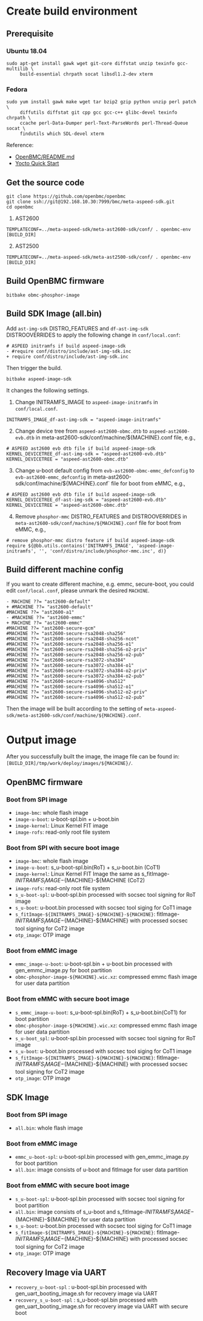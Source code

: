 # Create build environment
## Prerequisite
### Ubuntu 18.04
```
sudo apt-get install gawk wget git-core diffstat unzip texinfo gcc-multilib \
     build-essential chrpath socat libsdl1.2-dev xterm
```

### Fedora
```
sudo yum install gawk make wget tar bzip2 gzip python unzip perl patch \
     diffutils diffstat git cpp gcc gcc-c++ glibc-devel texinfo chrpath \
     ccache perl-Data-Dumper perl-Text-ParseWords perl-Thread-Queue socat \
     findutils which SDL-devel xterm
```

Reference:
- [OpenBMC/README.md](https://github.com/openbmc/openbmc#1-prerequisite)
- [Yocto Quick Start](https://www.yoctoproject.org/docs/1.8/yocto-project-qs/yocto-project-qs.html#the-linux-distro)

## Get the source code
```
git clone https://github.com/openbmc/openbmc
git clone ssh://git@192.168.10.30:7999/bmc/meta-aspeed-sdk.git
cd openbmc
```

1. AST2600

```
TEMPLATECONF=../meta-aspeed-sdk/meta-ast2600-sdk/conf/ . openbmc-env [BUILD_DIR]
```

2. AST2500

```
TEMPLATECONF=../meta-aspeed-sdk/meta-ast2500-sdk/conf/ . openbmc-env [BUILD_DIR]
```

## Build OpenBMC firmware
```
bitbake obmc-phosphor-image
```

## Build SDK Image (all.bin)
Add `ast-img-sdk` DISTRO_FEATURES and `df-ast-img-sdk` DISTROOVERRIDES to apply the following change in `conf/local.conf`:

```
# ASPEED initramfs if build aspeed-image-sdk
- #require conf/distro/include/ast-img-sdk.inc
+ require conf/distro/include/ast-img-sdk.inc
```

Then trigger the build.

```
bitbake aspeed-image-sdk
```

It changes the following settings.
1. Change INITRAMFS_IMAGE to `aspeed-image-initramfs` in `conf/local.conf`.

```
INITRAMFS_IMAGE_df-ast-img-sdk = "aspeed-image-initramfs"
```

2. Change device tree from `aspeed-ast2600-obmc.dtb` to `aspeed-ast2600-evb.dtb` in meta-ast2600-sdk/conf/machine/${MACHINE}.conf file, e.g.,

```
# ASPEED ast2600 evb dtb file if build aspeed-image-sdk
KERNEL_DEVICETREE_df-ast-img-sdk = "aspeed-ast2600-evb.dtb"
KERNEL_DEVICETREE = "aspeed-ast2600-obmc.dtb"
```

3. Change u-boot default config from `evb-ast2600-obmc-emmc_defconfig` to `evb-ast2600-emmc_defconfig` in meta-ast2600-sdk/conf/machine/${MACHINE}.conf` file for boot from eMMC, e.g.,

```
# ASPEED ast2600 evb dtb file if build aspeed-image-sdk
KERNEL_DEVICETREE_df-ast-img-sdk = "aspeed-ast2600-evb.dtb"
KERNEL_DEVICETREE = "aspeed-ast2600-obmc.dtb"
```

4. Remove `phosphor-mmc` DISTRO_FEATURES and DISTROOVERRIDES in `meta-ast2600-sdk/conf/machine/${MACHINE}.conf` file for boot from eMMC, e.g.,

```
# remove phosphor-mmc distro feature if build aspeed-image-sdk
require ${@bb.utils.contains('INITRAMFS_IMAGE', 'aspeed-image-initramfs', '', 'conf/distro/include/phosphor-mmc.inc', d)}
```

## Build different machine config
If you want to create different machine, e.g. emmc, secure-boot, you could edit `conf/local.conf`, please unmark the desired `MACHINE`.

```
- MACHINE ??= "ast2600-default"
+ #MACHINE ??= "ast2600-default"
#MACHINE ??= "ast2600-a1"
- #MACHINE ??= "ast2600-emmc"
+ MACHINE ??= "ast2600-emmc"
#MACHINE ??= "ast2600-secure-gcm"
#MACHINE ??= "ast2600-secure-rsa2048-sha256"
#MACHINE ??= "ast2600-secure-rsa2048-sha256-ncot"
#MACHINE ??= "ast2600-secure-rsa2048-sha256-o1"
#MACHINE ??= "ast2600-secure-rsa2048-sha256-o2-priv"
#MACHINE ??= "ast2600-secure-rsa2048-sha256-o2-pub"
#MACHINE ??= "ast2600-secure-rsa3072-sha384"
#MACHINE ??= "ast2600-secure-rsa3072-sha384-o1"
#MACHINE ??= "ast2600-secure-rsa3072-sha384-o2-priv"
#MACHINE ??= "ast2600-secure-rsa3072-sha384-o2-pub"
#MACHINE ??= "ast2600-secure-rsa4096-sha512"
#MACHINE ??= "ast2600-secure-rsa4096-sha512-o1"
#MACHINE ??= "ast2600-secure-rsa4096-sha512-o2-priv"
#MACHINE ??= "ast2600-secure-rsa4096-sha512-o2-pub"
```

Then the image will be built according to the setting of `meta-aspeed-sdk/meta-ast2600-sdk/conf/machine/${MACHINE}.conf`.

# Output image
After you successfully built the image, the image file can be found in: `[BUILD_DIR]/tmp/work/deploy/images/${MACHINE}/`.

## OpenBMC firmware

### Boot from SPI image
- `image-bmc`: whole flash image
- `image-u-boot`: u-boot-spl.bin + u-boot.bin
- `image-kernel`: Linux Kernel FIT image
- `image-rofs`: read-only root file system

### Boot from SPI with secure boot image
- `image-bmc`: whole flash image
- `image-u-boot`: s_u-boot-spl.bin(RoT) + s_u-boot.bin (CoT1)
- `image-kernel`: Linux Kernel FIT Image the same as s_fitImage-${INITRAMFS_IMAGE}-${MACHINE}-${MACHINE (CoT2)
- `image-rofs`: read-only root file system
- `s_u-boot-spl`: u-boot-spl.bin processed with socsec tool signing for RoT image
- `s_u-boot`: u-boot.bin processed with socsec tool siging for CoT1 image
- `s_fitImage-${INITRAMFS_IMAGE}-${MACHINE}-${MACHINE}`: fitImage-${INITRAMFS_IMAGE}-${MACHINE}-${MACHINE} with processed socsec tool signing for CoT2 image
- `otp_image`: OTP image

### Boot from eMMC image
- `emmc_image-u-boot`: u-boot-spl.bin + u-boot.bin processed with gen\_emmc\_image.py for boot partition
- `obmc-phosphor-image-${MACHINE}.wic.xz`: compressed emmc flash image for user data partition

### Boot from eMMC with secure boot image
- `s_emmc_image-u-boot`: s_u-boot-spl.bin(RoT) + s_u-boot.bin(CoT1) for boot partition
- `obmc-phosphor-image-${MACHINE}.wic.xz`: compressed emmc flash image for user data partition
- `s_u-boot_spl`: u-boot-spl.bin processed with socsec tool signing for RoT image
- `s_u-boot`: u-boot.bin processed with socsec tool siging for CoT1 image
- `s_fitImage-${INITRAMFS_IMAGE}-${MACHINE}-${MACHINE}`: fitImage-${INITRAMFS_IMAGE}-${MACHINE}-${MACHINE} with processed socsec tool signing for CoT2 image
- `otp_image`: OTP image

## SDK Image

### Boot from SPI image
- `all.bin`: whole flash image

### Boot from eMMC image
- `emmc_u-boot-spl`: u-boot-spl.bin processed with gen\_emmc\_image.py for boot partition
- `all.bin`: image consists of u-boot and fitImage for user data partition

### Boot from eMMC with secure boot image
- `s_u-boot-spl`: u-boot-spl.bin processed with socsec tool signing for boot partition
- `all.bin`: image consists of s_u-boot and s_fitImage-${INITRAMFS_IMAGE}-${MACHINE}-${MACHINE} for user data partition
- `s_u-boot`: u-boot.bin processed with socsec tool siging for CoT1 image
- `s_fitImage-${INITRAMFS_IMAGE}-${MACHINE}-${MACHINE}`: fitImage-${INITRAMFS_IMAGE}-${MACHINE}-${MACHINE} with processed socsec tool signing for CoT2 image
- `otp_image`: OTP image

## Recovery Image via UART
- `recovery_u-boot-spl` : u-boot-spl.bin processed with gen_uart_booting_image.sh for recovery image via UART
- `recovery_s_u-boot-spl` : s_u-boot-spl.bin processed with gen_uart_booting_image.sh for recovery image via UART with secure boot

